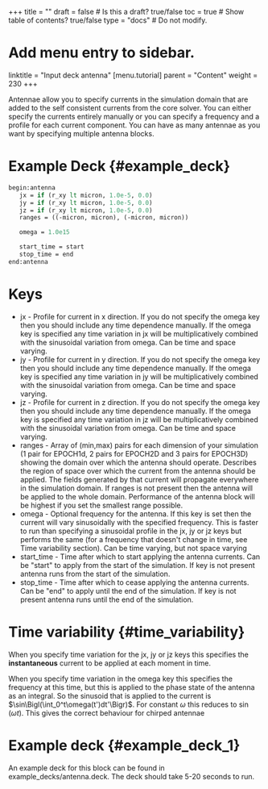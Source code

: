 +++
title = ""
draft = false  # Is this a draft? true/false
toc = true  # Show table of contents? true/false
type = "docs"  # Do not modify.

# Add menu entry to sidebar.
linktitle = "Input deck antenna"
[menu.tutorial]
  parent = "Content"
  weight = 230
+++

Antennae allow you to specify currents in the simulation domain that are
added to the self consistent currents from the core solver. You can
either specify the currents entirely manually or you can specify a
frequency and a profile for each current component. You can have as many
antennae as you want by specifying multiple antenna blocks.

# Example Deck {#example_deck}

```perl
begin:antenna
   jx = if (r_xy lt micron, 1.0e-5, 0.0)
   jy = if (r_xy lt micron, 1.0e-5, 0.0)
   jz = if (r_xy lt micron, 1.0e-5, 0.0)
   ranges = ((-micron, micron), (-micron, micron))

   omega = 1.0e15

   start_time = start
   stop_time = end
end:antenna
```

# Keys

-   jx - Profile for current in x direction. If you do not specify the
    omega key then you should include any time dependence manually. If
    the omega key is specified any time variation in jx will be
    multiplicatively combined with the sinusoidal variation from omega.
    Can be time and space varying.
-   jy - Profile for current in y direction. If you do not specify the
    omega key then you should include any time dependence manually. If
    the omega key is specified any time variation in jy will be
    multiplicatively combined with the sinusoidal variation from omega.
    Can be time and space varying.
-   jz - Profile for current in z direction. If you do not specify the
    omega key then you should include any time dependence manually. If
    the omega key is specified any time variation in jz will be
    multiplicatively combined with the sinusoidal variation from omega.
    Can be time and space varying.
-   ranges - Array of (min,max) pairs for each dimension of your
    simulation (1 pair for EPOCH1d, 2 pairs for EPOCH2D and 3 pairs for
    EPOCH3D) showing the domain over which the antenna should operate.
    Describes the region of space over which the current from the
    antenna should be applied. The fields generated by that current will
    propagate everywhere in the simulation domain. If ranges is not
    present then the antenna will be applied to the whole domain.
    Performance of the antenna block will be highest if you set the
    smallest range possible.
-   omega - Optional frequency for the antenna. If this key is set then
    the current will vary sinusoidally with the specified frequency.
    This is faster to run than specifying a sinusoidal profile in the
    jx, jy or jz keys but performs the same (for a frequency that
    doesn't change in time, see Time variability section). Can be time
    varying, but not space varying
-   start_time - Time after which to start applying the antenna
    currents. Can be "start" to apply from the start of the
    simulation. If key is not present antenna runs from the start of the
    simulation.
-   stop_time - Time after which to cease applying the antenna
    currents. Can be "end" to apply until the end of the simulation.
    If key is not present antenna runs until the end of the simulation.

# Time variability {#time_variability}

When you specify time variation for the jx, jy or jz keys this specifies
the **instantaneous** current to be applied at each moment in time.

When you specify time variation in the omega key this specifies the
frequency at this time, but this is applied to the phase state of the
antenna as an integral. So the sinusoid that is applied to the current
is $\sin\Bigl(\int_0^t\omega(t')dt'\Bigr)$. For constant $\omega$ this
reduces to $\sin(\omega t)$. This gives the correct behaviour for
chirped antennae

# Example deck {#example_deck_1}

An example deck for this block can be found in
example_decks/antenna.deck. The deck should take 5-20 seconds to run.
